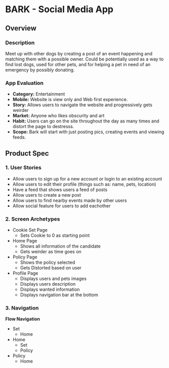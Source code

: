 # BARK - Social Media App

## Overview

### Description
Meet up with other dogs by creating a post of an event happening and matching them with a possible owner. Could be potentially used as a way to find lost dogs, used for other pets, and for helping a pet in need of an emergency by possibly donating.

### App Evaluation
- **Category:** Entertainment
- **Mobile:** Website is view only and Web first experience.
- **Story:** Allows users to navigate the website and progressively gets weirder
- **Market:** Anyone who likes obscurity and art
- **Habit:** Users can go on the site throughout the day as many times and distort the page to destresss.
- **Scope:** Bark will start with just posting pics, creating events and viewing feeds.

## Product Spec

### 1. User Stories 

* Allow users to sign up for a new account or login to an existing account
* Allow users to edit their profile (things such as: name, pets, location)
* Have a feed that shows users a feed of posts
* Allow users to create a new post
* Allow users to find nearby events made by other users 
* Allow social feature for users to add eachother


### 2. Screen Archetypes

* Cookie Set Page
   * Sets Cookie to 0 as starting point
* Home Page
   * Shows all information of the candidate
   * Gets weirder as time goes on
* Policy Page
    * Shows the policy selected
    * Gets Distorted based on user 
* Profile Page
    * Displays users and pets images
    * Displays users description
    * Displays wanted information
    * Displays navigation bar at the bottom

### 3. Navigation

**Flow Navigation**
* Set 
  * Home
* Home
  * Set
  * Policy
* Policy 
  * Home



